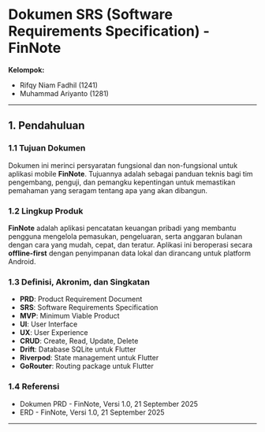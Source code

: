 # Dokumen SRS (Software Requirements Specification) - FinNote
**Kelompok:**  
- Rifqy Niam Fadhil (1241)  
- Muhammad Ariyanto (1281)  

---

## 1. Pendahuluan  

### 1.1 Tujuan Dokumen  
Dokumen ini merinci persyaratan fungsional dan non-fungsional untuk aplikasi mobile **FinNote**. Tujuannya adalah sebagai panduan teknis bagi tim pengembang, penguji, dan pemangku kepentingan untuk memastikan pemahaman yang seragam tentang apa yang akan dibangun.  

### 1.2 Lingkup Produk  
**FinNote** adalah aplikasi pencatatan keuangan pribadi yang membantu pengguna mengelola pemasukan, pengeluaran, serta anggaran bulanan dengan cara yang mudah, cepat, dan teratur. Aplikasi ini beroperasi secara **offline-first** dengan penyimpanan data lokal dan dirancang untuk platform Android.  

### 1.3 Definisi, Akronim, dan Singkatan  
- **PRD**: Product Requirement Document  
- **SRS**: Software Requirements Specification  
- **MVP**: Minimum Viable Product  
- **UI**: User Interface  
- **UX**: User Experience  
- **CRUD**: Create, Read, Update, Delete  
- **Drift**: Database SQLite untuk Flutter  
- **Riverpod**: State management untuk Flutter  
- **GoRouter**: Routing package untuk Flutter  

### 1.4 Referensi  
- Dokumen PRD - FinNote, Versi 1.0, 21 September 2025  
- ERD - FinNote, Versi 1.0, 21 September 2025  

---
